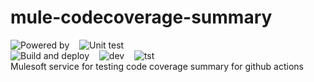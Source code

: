 # mule-codecoverage-summary
![Powered by](https://img.shields.io/badge/Powered%20by-Mulesoft-blue.svg)
&nbsp;&nbsp;
![Unit test](https://raw.githubusercontent.com/gist/jpontdia/b8a8e23144cfb9ccb6b355587209095f/raw/00c2820522eb2ab70ee2babdf4791494aec688b5/codecoverage.svg)
<br> 
![Build and deploy](https://github.com/jpontdia/mule-codecoverage-summary/actions/workflows/build.yml/badge.svg)
&nbsp;&nbsp;
![dev](https://badgen.net/github/checks/jpontdia/mule-codecoverage-summary/main/dev?label=Deployment%20dev)
&nbsp;&nbsp;
![tst](https://badgen.net/github/checks/jpontdia/mule-codecoverage-summary/main/tst?label=Deployment%20tst)
<br>
Mulesoft service for testing code coverage summary for github actions